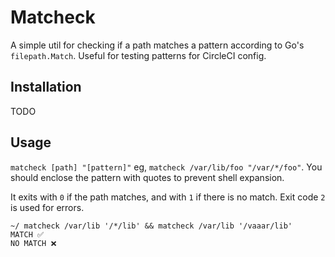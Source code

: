 # Matcheck

A simple util for checking if a path matches a pattern according to Go's `filepath.Match`. Useful for testing patterns
for CircleCI config.

## Installation

TODO

## Usage

`matcheck [path] "[pattern]"` eg, `matcheck /var/lib/foo "/var/*/foo"`. You should enclose the pattern with quotes to
prevent shell expansion.

It exits with `0` if the path matches, and with `1` if there is no match. Exit code `2` is used for errors.

```
~/ matcheck /var/lib '/*/lib' && matcheck /var/lib '/vaaar/lib'
MATCH ✅
NO MATCH ❌
``` 
